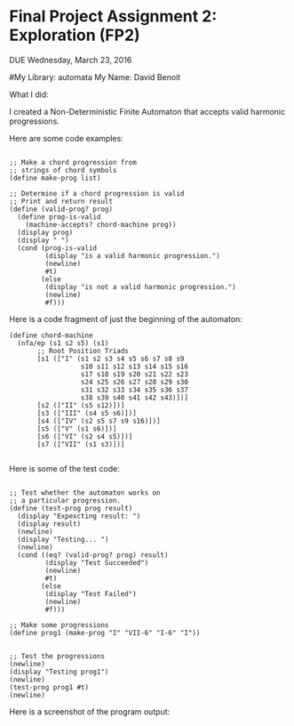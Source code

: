 # Final Project Assignment 2: Exploration (FP2)
DUE Wednesday, March 23, 2016

#My Library: automata
My Name: David Benoit

What I did:

I created a Non-Deterministic Finite Automaton that accepts valid harmonic progressions.  

Here are some code examples:

```

;; Make a chord progression from
;; strings of chord symbols
(define make-prog list)

;; Determine if a chord progression is valid
;; Print and return result
(define (valid-prog? prog)
  (define prog-is-valid
    (machine-accepts? chord-machine prog))
  (display prog)
  (display " ")
  (cond (prog-is-valid
         (display "is a valid harmonic progression.")
         (newline)
         #t)
        (else
         (display "is not a valid harmonic progression.")
         (newline)
         #f))) 

```

Here is a code fragment of just the beginning of the automaton:

```
(define chord-machine
  (nfa/ep (s1 s2 s5) (s1)
       ;; Root Position Triads
       [s1 (["I" (s1 s2 s3 s4 s5 s6 s7 s8 s9
                  s10 s11 s12 s13 s14 s15 s16
                  s17 s18 s19 s20 s21 s22 s23
                  s24 s25 s26 s27 s28 s29 s30
                  s31 s32 s33 s34 s35 s36 s37
                  s38 s39 s40 s41 s42 s43)])]
       [s2 (["II" (s5 s12)])]
       [s3 (["III" (s4 s5 s6)])]
       [s4 (["IV" (s2 s5 s7 s9 s16)])]
       [s5 (["V" (s1 s6)])]
       [s6 (["VI" (s2 s4 s5)])]
       [s7 (["VII" (s1 s3)])]
       
```

Here is some of the test code:

```

;; Test whether the automaton works on
;; a particular progression.
(define (test-prog prog result)
  (display "Expexcting result: ")
  (display result)
  (newline)
  (display "Testing... ")
  (newline)
  (cond ((eq? (valid-prog? prog) result)
         (display "Test Succeeded")
         (newline)
         #t)
        (else
         (display "Test Failed")
         (newline)
         #f)))
```

```
;; Make some progressions
(define prog1 (make-prog "I" "VII-6" "I-6" "I"))

```

```

;; Test the progressions
(newline)
(display "Testing prog1")
(newline)
(test-prog prog1 #t)
(newline)

```

Here is a screenshot of the program output:

